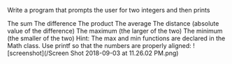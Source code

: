 Write a program that prompts the user for two integers and then prints

The sum
The difference
The product
The average
The distance (absolute value of the difference)
The maximum (the larger of the two)
The minimum (the smaller of the two) Hint: The max and min functions are declared in the Math class.
Use printf so that the numbers are properly aligned:
![screenshot](/Screen Shot 2018-09-03 at 11.26.02 PM.png)
